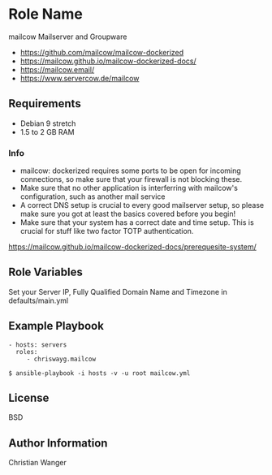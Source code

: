 Role Name
=========

mailcow Mailserver and Groupware

- https://github.com/mailcow/mailcow-dockerized
- https://mailcow.github.io/mailcow-dockerized-docs/
- https://mailcow.email/
- https://www.servercow.de/mailcow

Requirements
------------

- Debian 9 stretch
- 1.5 to 2 GB RAM

### Info

- mailcow: dockerized requires some ports to be open for incoming connections, so make sure that your firewall is not blocking these.
- Make sure that no other application is interferring with mailcow's configuration, such as another mail service
- A correct DNS setup is crucial to every good mailserver setup, so please make sure you got at least the basics covered before you begin!
- Make sure that your system has a correct date and time setup. This is crucial for stuff like two factor TOTP authentication.

https://mailcow.github.io/mailcow-dockerized-docs/prerequesite-system/


Role Variables
--------------

Set your Server IP, Fully Qualified Domain Name and Timezone in defaults/main.yml


Example Playbook
----------------

    - hosts: servers
      roles:
         - chriswayg.mailcow

`$ ansible-playbook -i hosts -v -u root mailcow.yml`

License
-------

BSD

Author Information
------------------

Christian Wanger
